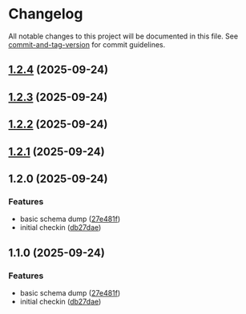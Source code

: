 # Changelog

All notable changes to this project will be documented in this file. See [commit-and-tag-version](https://github.com/absolute-version/commit-and-tag-version) for commit guidelines.

## [1.2.4](https://github.com/berenddeboer/dsql_dump/compare/v1.2.3...v1.2.4) (2025-09-24)

## [1.2.3](https://github.com/berenddeboer/dsql_dump/compare/v1.2.2...v1.2.3) (2025-09-24)

## [1.2.2](https://github.com/berenddeboer/dsql_dump/compare/v1.2.1...v1.2.2) (2025-09-24)

## [1.2.1](https://github.com/berenddeboer/dsql_dump/compare/v1.2.0...v1.2.1) (2025-09-24)

## 1.2.0 (2025-09-24)


### Features

* basic schema dump ([27e481f](https://github.com/berenddeboer/dsql_dump/commit/27e481f4bcf1a184a263f6e485932b13c4d8e3aa))
* initial checkin ([db27dae](https://github.com/berenddeboer/dsql_dump/commit/db27dae8faf06841eb217b6947ed47966fe967d9))

## 1.1.0 (2025-09-24)


### Features

* basic schema dump ([27e481f](https://github.com/berenddeboer/dsql_dump/commit/27e481f4bcf1a184a263f6e485932b13c4d8e3aa))
* initial checkin ([db27dae](https://github.com/berenddeboer/dsql_dump/commit/db27dae8faf06841eb217b6947ed47966fe967d9))

